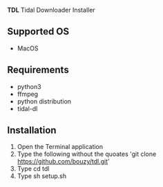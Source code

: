 **TDL** Tidal Downloader Installer

## Supported OS
- MacOS

## Requirements
- python3
- ffmpeg
- python distribution
- tidal-dl

## Installation
1. Open the Terminal application
2. Type the following without the quoates 'git clone https://github.com/bouzy/tdl.git'
3. Type cd tdl
3. Type sh setup.sh
